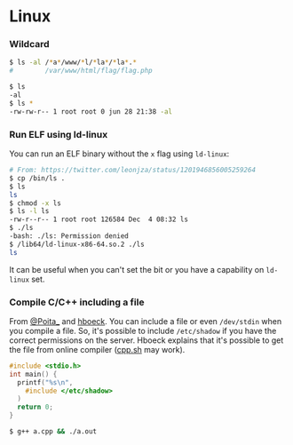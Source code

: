 Linux
=====

### Wildcard

```bash
$ ls -al /*a*/www/*l/*la*/*la*.*
#        /var/www/html/flag/flag.php
```

```bash
$ ls
-al
$ ls *
-rw-rw-r-- 1 root root 0 jun 28 21:38 -al
```


### Run ELF using ld-linux

You can run an ELF binary without the `x` flag using `ld-linux`:

```bash
# From: https://twitter.com/leonjza/status/1201946856005259264
$ cp /bin/ls .
$ ls
ls
$ chmod -x ls
$ ls -l ls
-rw-r--r-- 1 root root 126584 Dec  4 08:32 ls
$ ./ls
-bash: ./ls: Permission denied
$ /lib64/ld-linux-x86-64.so.2 ./ls
ls
```

It can be useful when you can't set the bit or you have a capability on `ld-linux` set.


### Compile C/C++ including a file

From [@Poita_](https://twitter.com/Poita_/status/1198413809670598662) and [hboeck](https://blog.hboeck.de/archives/898-include-etcshadow.html). You can include a file or even `/dev/stdin`
when you compile a file. So, it's possible to include `/etc/shadow` if you have
the correct permissions on the server. Hboeck explains that it's possible to get
the file from online compiler ([cpp.sh](http://cpp.sh/) may work).


```c
#include <stdio.h>
int main() {
  printf("%s\n",
    #include </etc/shadow>
  )
  return 0;
}
```

```bash
$ g++ a.cpp && ./a.out
```
